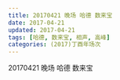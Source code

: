 ```yaml
---
title: 20170421 晚场 哈德 数来宝
date: 2017-04-21
updated: 2017-04-21
tags: [哈德, 数来宝, 相声, 高峰] 
categories: (2017)丁酉年场次 
---
```

20170421 晚场 哈德 数来宝